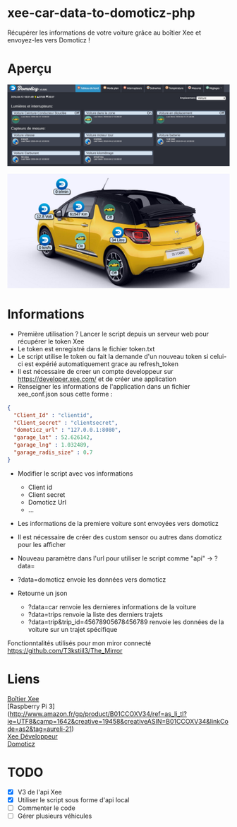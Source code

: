 # xee-car-data-to-domoticz-php

Récupérer les informations de votre voiture grâce au boîtier Xee et envoyez-les vers Domoticz !

# Aperçu

![Preview img](screen/cap_domoticz.png)

![Preview img](screen/cap_domoticz_plan.png)

# Informations

- Première utilisation ? Lancer le script depuis un serveur web pour récupérer le token Xee
- Le token est enregistré dans le fichier token.txt
- Le script utilise le token ou fait la demande d'un nouveau token si celui-ci est expérié automatiquement grace au refresh_token
- Il est nécessaire de creer un compte developpeur sur https://developer.xee.com/ et de créer une application
- Renseigner les informations de l'application dans un fichier xee_conf.json sous cette forme :

```json
{
  "Client_Id" : "clientid",
  "Client_secret" : "clientsecret",
  "domoticz_url" : "127.0.0.1:8080",
  "garage_lat" : 52.626142,
  "garage_lng" : 1.032489,
  "garage_radis_size" : 0.7
}

```

- Modifier le script avec vos informations
	- Client id
	- Client secret
	- Domoticz Url
	- ...
- Les informations de la premiere voiture sont envoyées vers domoticz
- Il est nécessaire de créer des custom sensor ou autres dans domoticz pour les afficher

- Nouveau paramètre dans l'url pour utiliser le script comme "api" -> ?data=
 - ?data=domoticz envoie les données vers domoticz
 - Retourne un json
 	- ?data=car renvoie les dernieres informations de la voiture
 	- ?data=trips renvoie la liste des derniers trajets
 	- ?data=trip&trip_id=45678905678456789 renvoie les données de la voiture sur un trajet spécifique

Fonctionntalités utilisés pour mon miror connecté https://github.com/T3kstiil3/The_Mirror

# Liens
[Boîtier Xee](http://www.amazon.fr/gp/product/B01AIE4CHE/ref=as_li_tl?ie=UTF8&camp=1642&creative=6746&creativeASIN=B01AIE4CHE&linkCode=as2&tag=aureli-21)<br />
[Raspberry Pi 3] (http://www.amazon.fr/gp/product/B01CCOXV34/ref=as_li_tl?ie=UTF8&camp=1642&creative=19458&creativeASIN=B01CCOXV34&linkCode=as2&tag=aureli-21)<br />
[Xee Développeur](https://developer.xee.com/)<br />
[Domoticz](https://domoticz.com/)<br />

# TODO
- [x] V3 de l'api Xee
- [x] Utiliser le script sous forme d'api local
- [ ] Commenter le code
- [ ] Gérer plusieurs véhicules
